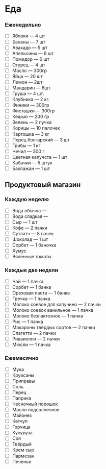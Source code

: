 # Еда

### Еженедельно

- [ ]  Яблоки — 4 шт
- [ ]  Бананы — 7 шт
- [ ]  Авакадо — 5 шт
- [ ]  Апельсины — 6 шт
- [ ]  Помидор — 6 шт
- [ ]  Огурец — 4 шт
- [ ]  Масло —  300гр
- [ ]  Яйца — 20 шт
- [ ]  Лимон — 2шт
- [ ]  Мандарин — 6шт.
- [ ]  Груша — 4 шт.
- [ ]  Клубника — 2 кг.
- [ ]  Финики — 300гр
- [ ]  Фисташки — 300гр
- [ ]  Кешью — 200 гр
- [ ]  Зелень — 2 пучка
- [ ]  Корицы — 10 палочек
- [ ]  Картошка —  3 кг
- [ ]  Перец болгарский — 3 шт
- [ ]  Грибы — 1 кг
- [ ]  Чечил — 300 г
- [ ]  Цветная капучста — 1 шт
- [ ]  Кабачки — 5 штук
- [ ]  Баклажан — 1 шт

## Продуктовый магазин

### Каждую неделю

- [ ]  Вода обычна —
- [ ]  Вода сладкая —
- [ ]  Сыр — 1 шт
- [ ]  Кофе — 2 пачки
- [ ]  Сутлатч — 8 пачек
- [ ]  Шоколад — 1 шт
- [ ]  Сорбет — 1 баночка
- [ ]  Хумус
- [ ]  Вяленные томаты

### Каждые две недели

- [ ]  Чай — 1 пачка
- [ ]  Сорбет — 1 банка
- [ ]  Ореховая паста — 1 банка
- [ ]  Гречка — 1 пачка
- [ ]  Молоко соевое для капучино — 2 пачки
- [ ]  Молоко соевок ванильное — 1 пачка
- [ ]  Молоко безлактозное — 1 пачка
- [ ]  Рис — 1 пачка
- [ ]  Макароны твёрдых сортов — 2 пачки
- [ ]  Спагетти — 2 пачки
- [ ]  Риваиолли — 2 пачки
- [ ]  Мюсли — 1 пачка

### Eжемесячно

- [ ]  Мука
- [ ]  Круасаны
- [ ]  Приправы
- [ ]  Соль
- [ ]  Перец
- [ ]  Паприка
- [ ]  Чесночный порошок
- [ ]  Масло подсолнечное
- [ ]  Майонез
- [ ]  Кетчуп
- [ ]  Горчица
- [ ]  Кукуруза
- [ ]  Соя
- [ ]  Твёрдый
- [ ]  Крем сыр
- [ ]  Пармезан
- [ ]  Печенье